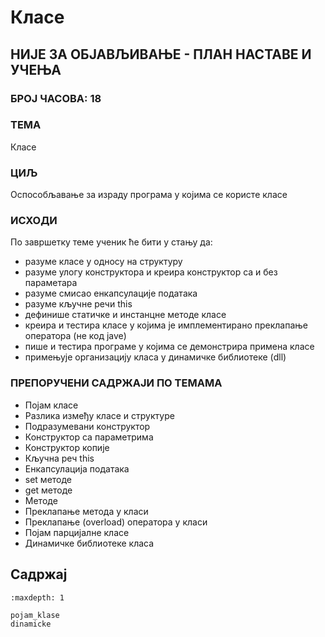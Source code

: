 # Класе

## НИЈЕ ЗА ОБЈАВЉИВАЊЕ - ПЛАН НАСТАВЕ И УЧЕЊА

### БРОЈ ЧАСОВА: 18

### ТЕМА

Класе

### ЦИЉ

Оспособљавање за израду програма у којима се користе класе

### ИСХОДИ

По завршетку теме ученик ће бити у стању да:

* разуме класе у односу на структуру
* разуме улогу конструктора и креира конструктор са и без параметара
* разуме смисао енкапсулације података
* разуме кључне речи this
* дефинише статичке и инстанцне методе класе
* креира и тестира класе у којима је имплементирано преклапање оператора (не
код jave)
* пише и тестира програме у којима се демонстрира примена класе
* примењује организацију класа у динамичке библиотеке (dll)

### ПРЕПОРУЧЕНИ САДРЖАЈИ ПО ТЕМАМА

* Појам класе
* Разлика између класе и структуре
* Подразумевани конструктор
* Конструктор са параметрима
* Конструктор копије
* Кључна реч this
* Енкапсулација података
* set методе
* get методе
* Методе
* Преклапање метода у класи
* Преклапање (overload) оператора у класи
* Појам парцијалне класе
* Динамичке библиотеке класа

## Садржај

```{toctree}
:maxdepth: 1

pojam_klase
dinamicke
```

